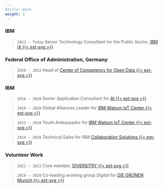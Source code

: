 ```yaml
---
#title: Work
weight: 1
---
```

### IBM
> `2023 — Today` Senior Technology Consultant for the Public Sector, [IBM iX {{< ext-svg >}}](https://ibmix.de/)
### Federal Office of Administration, Germany
> `2020 - 2022` Head of [Center of Competency for Open Data {{< ext-svg >}}](https://www.bva.bund.de/DE/Services/Behoerden/Beratung/Beratungszentrum/OpenData/opendata_node.html)
### IBM
>`2016 — 2020` Senior Application Consultant for [AI {{< ext-svg >}}](https://www.ibm.com/artificial-intelligence)

> `2019 — 2020` Global Alliances Leader for [IBM Watson IoT Center {{< ext-svg >}}](https://www.ibm.com/internet-of-things/learn/munich-center)

> `2015 — 2018` Youth Ambassador for [IBM Watson IoT Center {{< ext-svg >}}](https://www.ibm.com/internet-of-things/learn/munich-center)

>`2014 — 2016` Technical Sales for IBM [Collaboration Solutions {{< ext-svg >}}](https://newsroom.ibm.com/2018-12-06-HCL-Technologies-to-Acquire-Select-IBM-Software-Products-for-1-8B)

### Volunteer Work
> `2021 — 2022` Core member, [DIVERSITRY {{< ext-svg >}}](https://www.diversitry.com/)

> `2019 — 2020` Co-leading working group _Digital_ for [DIE GRÜNEN Munich {{< ext-svg >}}](https://www.gruene-muenchen.de/partei/arbeitskreise/)